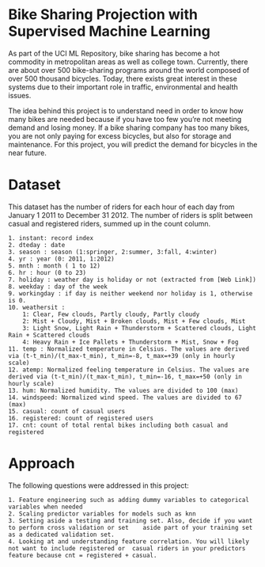 # Bike Sharing Projection with Supervised Machine Learning

As part of the UCI ML Repository, bike sharing has become a hot commodity in metropolitan areas as well as college town.  Currently, there are about over 500 bike-sharing programs around the world composed of over 500 thousand bicycles. Today, there exists great interest in these systems due to their important role in traffic, environmental and health issues.

The idea behind this project is to understand need in order to know how many bikes are needed because if you have too few you’re not meeting demand and losing money. If a bike sharing company has too many bikes, you are not only paying for excess bicycles, but also for storage and maintenance.  For this project, you will predict the demand for bicycles in the near future.

# Dataset

This dataset has the number of riders for each hour of each day from January 1 2011 to December 31 2012. The number of riders is split between casual and registered riders, summed up in the count column.

	1. instant: record index
	2. dteday : date
	3. season : season (1:springer, 2:summer, 3:fall, 4:winter)
	4. yr : year (0: 2011, 1:2012)
	5. mnth : month ( 1 to 12)
	6. hr : hour (0 to 23)
	7. holiday : weather day is holiday or not (extracted from [Web Link])
	8. weekday : day of the week
	9. workingday : if day is neither weekend nor holiday is 1, otherwise is 0.
	10. weathersit :
		1: Clear, Few clouds, Partly cloudy, Partly cloudy
		2: Mist + Cloudy, Mist + Broken clouds, Mist + Few clouds, Mist
		3: Light Snow, Light Rain + Thunderstorm + Scattered clouds, Light Rain + Scattered clouds
		4: Heavy Rain + Ice Pallets + Thunderstorm + Mist, Snow + Fog
	11. temp : Normalized temperature in Celsius. The values are derived via (t-t_min)/(t_max-t_min), t_min=-8, t_max=+39 (only in hourly scale)
	12. atemp: Normalized feeling temperature in Celsius. The values are derived via (t-t_min)/(t_max-t_min), t_min=-16, t_max=+50 (only in hourly scale)
	13. hum: Normalized humidity. The values are divided to 100 (max)
	14. windspeed: Normalized wind speed. The values are divided to 67 (max)
	15. casual: count of casual users
	16. registered: count of registered users
	17. cnt: count of total rental bikes including both casual and registered

# Approach 
The following questions were addressed in this project: 

	1. Feature engineering such as adding dummy variables to categorical variables when needed
	2. Scaling predictor variables for models such as knn
	3. Setting aside a testing and training set. Also, decide if you want to perform cross validation or set 	aside part of your training set as a dedicated validation set.
	4. Looking at and understanding feature correlation. You will likely not want to include registered or 	casual riders in your predictors feature because cnt = registered + casual.



